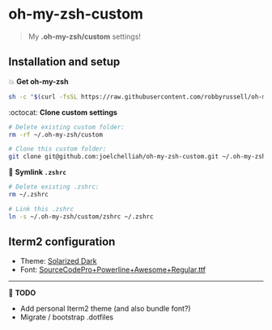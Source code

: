 # oh-my-zsh-custom
> My **.oh-my-zsh/custom** settings!


## Installation and setup

:boom: **Get oh-my-zsh**
```bash
sh -c "$(curl -fsSL https://raw.githubusercontent.com/robbyrussell/oh-my-zsh/master/tools/install.sh)"
```

:octocat: **Clone custom settings**
```bash
# Delete existing custom folder:
rm -rf ~/.oh-my-zsh/custom

# Clone this custom folder:
git clone git@github.com:joelchelliah/oh-my-zsh-custom.git ~/.oh-my-zsh/custom
```

:link: **Symlink `.zshrc`**
```bash
# Delete existing .zshrc:
rm ~/.zshrc

# Link this .zshrc
ln -s ~/.oh-my-zsh/custom/zshrc ~/.zshrc
```

## Iterm2 configuration
- Theme: [Solarized Dark](https://github.com/altercation/solarized/tree/master/iterm2-colors-solarized)
- Font: [SourceCodePro+Powerline+Awesome+Regular.ttf](https://github.com/gabrielelana/awesome-terminal-fonts/tree/patching-strategy/patched)

---

:memo: **TODO**
- Add personal Iterm2 theme (and also bundle font?)
- Migrate / bootstrap .dotfiles
